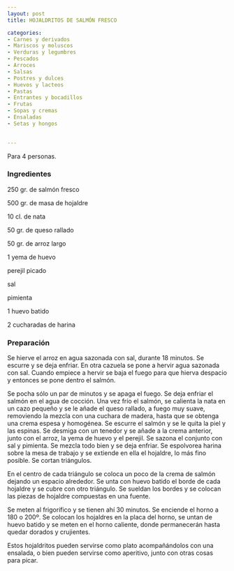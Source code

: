 ```yaml
---
layout: post
title: HOJALDRITOS DE SALMÓN FRESCO

categories:
- Carnes y derivados
- Mariscos y moluscos
- Verduras y legumbres
- Pescados
- Arroces
- Salsas
- Postres y dulces
- Huevos y lacteos
- Pastas
- Entrantes y bocadillos
- Frutas
- Sopas y cremas
- Ensaladas
- Setas y hongos
 

---
```

Para 4 personas.

<h3>Ingredientes</h3>

250 gr. de salmón fresco

500 gr. de masa de hojaldre

10 cl. de nata

50 gr. de queso rallado

50 gr. de arroz largo

1 yema de huevo

perejil picado

sal

pimienta

1 huevo batido

2 cucharadas de harina

<h3>Preparación</h3>

Se hierve el arroz en agua sazonada con sal, durante 18 minutos. Se escurre y se deja enfriar. En otra cazuela se pone a hervir agua sazonada con sal. Cuando empiece a hervir se baja el fuego para que hierva despacio y entonces se pone dentro el salmón.

Se pocha sólo un par de minutos y se apaga el fuego. Se deja enfriar el salmón en el agua de cocción. Una vez frío el salmón, se calienta la nata en un cazo pequeño y se le añade el queso rallado, a fuego muy suave, removiendo la mezcla con una cuchara de madera, hasta que se obtenga una crema espesa y homogénea. Se escurre el salmón y se le quita la piel y las espinas. Se desmiga con un tenedor y se añade a la crema anterior, junto con el arroz, la yema de huevo y el perejil. Se sazona el conjunto con sal y pimienta. Se mezcla todo bien y se deja enfriar. Se espolvorea harina sobre la mesa de trabajo y se extiende en ella el hojaldre, lo más fino posible. Se cortan triángulos.

En el centro de cada triángulo se coloca un poco de la crema de salmón dejando un espacio alrededor. Se unta con huevo batido el borde de cada hojaldre y se cubre con otro triángulo. Se sueldan los bordes y se colocan las piezas de hojaldre compuestas en una fuente.

Se meten al frigorífico y se tienen ahí 30 minutos. Se enciende el horno a 180 o 200&ordm;. Se colocan los hojaldres en la placa del horno, se untan de huevo batido y se meten en el horno caliente, donde permanecerán hasta quedar dorados y crujientes.

Estos hojaldritos pueden servirse como plato acompañándolos con una ensalada, o bien pueden servirse como aperitivo, junto con otras cosas para picar.

